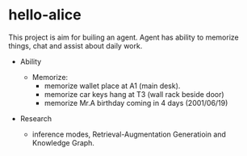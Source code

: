 # hello-alice
This project is aim for builing an agent. Agent has ability to memorize things, chat and assist about daily work.
- Ability
  - Memorize:
    - memorize wallet place at A1 (main desk).
    - memorize car keys hang at T3 (wall rack beside door)
    - memorize Mr.A birthday coming in 4 days (2001/06/19)

- Research
  - inference modes, Retrieval-Augmentation Generatioin and Knowledge Graph.